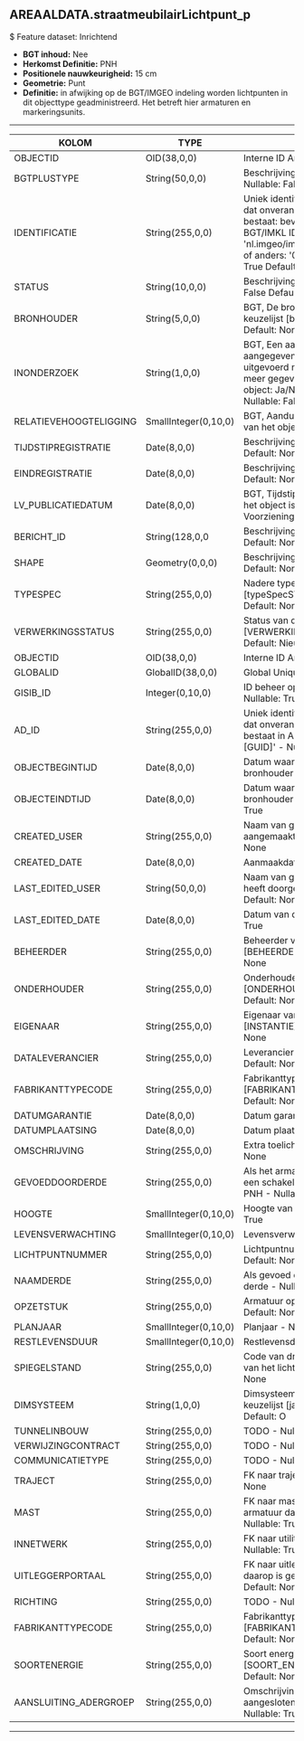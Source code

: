 ## AREAALDATA.straatmeubilairLichtpunt_p

$ Feature dataset: Inrichtend

* __BGT inhoud:__ Nee
* __Herkomst Definitie:__ PNH
* __Positionele nauwkeurigheid:__ 15 cm
* __Geometrie:__ Punt
* __Definitie:__ in afwijking op de BGT/IMGEO indeling worden lichtpunten in dit objecttype geadministreerd. Het betreft hier armaturen en markeringsunits.

***

|KOLOM                             |TYPE          	|DEFINITIE|
|------                          	|----          	|-----    |
|OBJECTID                            |OID(38,0,0)         |Interne ID ArcGIS - Nullable: False|
|BGTPLUSTYPE                         |String(50,0,0)      |Beschrijving - keuzelijst [typeSTM] Nullable: False Default: None|
|IDENTIFICATIE                       |String(255,0,0)      |Uniek identificatienummer voor het object dat onveranderlijk is zolang het object bestaat: bevat indien van toepassing BGT/IMKL ID in format 'nl.imgeo/imkl.bronhouderscode.LokaalID' of anders: '00000'.LokaalID - Nullable: True Default: None|
|STATUS                              |String(10,0,0)       |Beschrijving - keuzelijst [status] Nullable: False Default: :bestaand|
|BRONHOUDER                          |String(5,0,0)        |BGT, De bronhoudercode van het object, keuzelijst [bronhouder] - Nullable: False Default: None|
|INONDERZOEK                         |String(1,0,0)        |BGT, Een aanduiding waarmee wordt aangegeven dat een onderzoek wordt uitgevoerd naar de juistheid van een of meer gegevens van het betreffende object: Ja/Nee, keuzelijst [jaNee] Nullable: False Default: N|
|RELATIEVEHOOGTELIGGING              |SmallInteger(0,10,0) |BGT, Aanduiding voor de relatieve hoogte van het object - Nullable: False Default: 0|
|TIJDSTIPREGISTRATIE                 |Date(8,0,0)          |Beschrijving - keuzelijst [] Nullable: True Default: None|
|EINDREGISTRATIE                     |Date(8,0,0)          |Beschrijving - keuzelijst [] Nullable: True Default: None|
|LV_PUBLICATIEDATUM                  |Date(8,0,0)          |BGT, Tijdstip waarop deze instantie van het object is opgenomen in de Landelijke Voorziening - Nullable: True|
|BERICHT_ID                          |String(128,0,0       |Beschrijving - keuzelijst [] Nullable: True Default: None|
|SHAPE                               |Geometry(0,0,0)      |Beschrijving: - keuzelijst [] Nullable: True Default: None|
|TYPESPEC                            |String(255,0,0)    |Nadere typering van het object, keuzelijst [typeSpecSTMLichtpunt] - Nullable: True Default: None|
|VERWERKINGSSTATUS                   |String(255,0,0)    |Status van de gegevens, keuzelijst [VERWERKINGSSTATUS] - Nullable: False Default: Nieuwl|
|OBJECTID                            |OID(38,0,0)        |Interne ID ArcGIS - Nullable: False|
|GLOBALID                            |GlobalID(38,0,0)   |Global Unique Identifier - Nullable: False|
|GISIB_ID                            |Integer(0,10,0)    |ID beheer openbare ruimte (GISIB) - Nullable: True|
|AD_ID                               |String(255,0,0)    |Uniek identificatienummer voor het object dat onveranderlijk is zolang het object bestaat in Areaaldata: in format 'AD.[GUID]' - Nullable: False Default: None|
|OBJECTBEGINTIJD                     |Date(8,0,0)        |Datum waarop het object bij de bronhouder is ontstaan - Nullable: True|
|OBJECTEINDTIJD                      |Date(8,0,0)        |Datum waarop het object bij de bronhouder niet meer geldig is - Nullable: True|
|CREATED_USER                        |String(255,0,0)    |Naam van gebruiker die de rij heeft aangemaakt - Nullable: True Default: None|
|CREATED_DATE                        |Date(8,0,0)        |Aanmaakdatum - Nullable: True|
|LAST_EDITED_USER                    |String(50,0,0)     |Naam van gebruiker die de laatste mutatie heeft doorgevoerd - Nullable: True Default: None|
|LAST_EDITED_DATE                    |Date(8,0,0)        |Datum van de laatste mutatie - Nullable: True|
|BEHEERDER                           |String(255,0,0)    |Beheerder van het object, keuzelijst [BEHEERDER] - Nullable: True Default: None|
|ONDERHOUDER                         |String(255,0,0)    |Onderhouder van het object, keuzelijst [ONDERHOUDER] - Nullable: True Default: None|
|EIGENAAR                            |String(255,0,0)    |Eigenaar van het object, keuzelijst [INSTANTIE] - Nullable: True Default: None| 
|DATALEVERANCIER                     |String(255,0,0)    |Leverancier van de data - Nullable: True Default: None|
|FABRIKANTTYPECODE                   |String(255,0,0)     |Fabrikanttypecode, keuzelijst [FABRIKANT_TYPECODE] Nullable: True Default: None|
|DATUMGARANTIE                       |Date(8,0,0)         |Datum garantie - Nullable: True|
|DATUMPLAATSING                      |Date(8,0,0)         |Datum plaatsing - Nullable: True|
|OMSCHRIJVING                        |String(255,0,0)     |Extra toelichting - Nullable: True Default: None|
|GEVOEDDOORDERDE                     |String(255,0,0)     |Als het armatuur niet gevoed wordt vanuit een schakelkast openbare verlichting van PNH - Nullable: True Default: None|
|HOOGTE                              |SmallInteger(0,10,0)|Hoogte van het lichtpunt (m - Nullable: True|
|LEVENSVERWACHTING                   |SmallInteger(0,10,0)|Levensverwachting - Nullable: True|
|LICHTPUNTNUMMER                     |String(255,0,0)     |Lichtpuntnummer  - Nullable: True Default: None|
|NAAMDERDE                           |String(255,0,0)     |Als gevoed door derde: naam van deze derde  - Nullable: True Default: None|
|OPZETSTUK                           |String(255,0,0)     |Armatuur op opzetstuk - Nullable: True Default: None|
|PLANJAAR                            |SmallInteger(0,10,0)|Planjaar - Nullable: True|
|RESTLEVENSDUUR                      |SmallInteger(0,10,0)|Restlevensduur  - Nullable: True|
|SPIEGELSTAND                        |String(255,0,0)     |Code van drie karakters m.b.t. de stand van het licht - Nullable: True Default: None|
|DIMSYSTEEM                          |String(1,0,0)       |Dimsysteem: Ja/Nee/Onbekend, keuzelijst [jaNeeOnbekend] Nullable: True Default: O|
|TUNNELINBOUW                        |String(255,0,0)     |TODO - Nullable: True Default: None|
|VERWIJZINGCONTRACT                  |String(255,0,0)     |TODO - Nullable: True Default: None|
|COMMUNICATIETYPE                    |String(255,0,0)     |TODO - Nullable: True Default: None|
|TRAJECT                             |String(255,0,0)     |FK naar traject_v - Nullable: True Default: None|
|MAST                                |String(255,0,0)     |FK naar mastDraagconstructie_p  - als armatuur daarop is gemonteerd - Nullable: True Default: None|
|INNETWERK                           |String(255,0,0)     |FK naar utiliteitsNet_tbl (type OVL)- Nullable: True Default: None|
|UITLEGGERPORTAAL                    |String(255,0,0)     |FK naar uitleggerPortaal_l - als armatuur daarop is gemonteerd - Nullable: True Default: None|
|RICHTING                            |String(255,0,0)     |TODO - Nullable: True Default: None|
|FABRIKANTTYPECODE                   |String(255,0,0)     |Fabrikanttypecode, keuzelijst [FABRIKANT_TYPECODE] - Nullable: True Default: None|
|SOORTENERGIE                        |String(255,0,0)     |Soort energie, keuzelijst [SOORT_ENERGIE] - Nullable: True Default: None|
|AANSLUITING_ADERGROEP               |String(255,0,0)     |Omschrijving op welke adergroep lamp is aangesloten bv L2-12L125-GR1 - Nullable: True Default: None|

***
